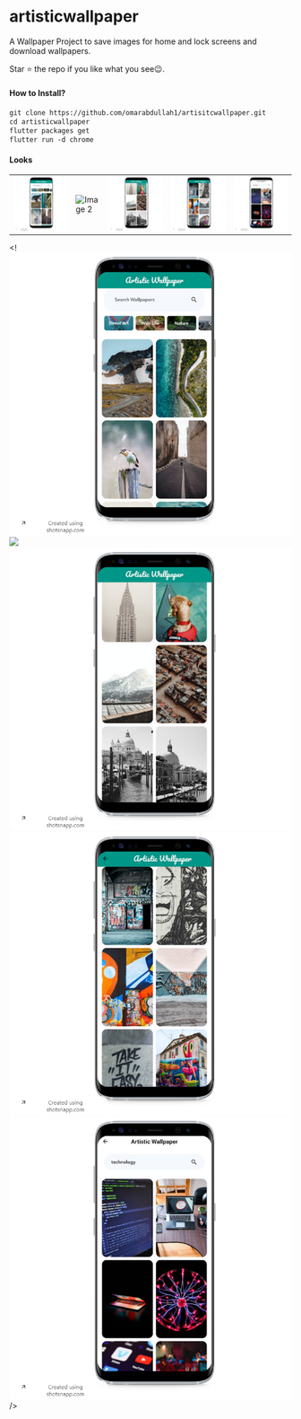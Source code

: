 # artisticwallpaper

A Wallpaper Project to save images for home and lock screens and download wallpapers.

Star ⭐ the repo if you like what you see😉.

#### How to Install?

```
git clone https://github.com/omarabdullah1/artisitcwallpaper.git
cd artisticwallpaper
flutter packages get
flutter run -d chrome
```

#### Looks

<table>
  <tr>
    <td><img src="./assets/mockups/img.png" alt="Image 1"></td>
    <td><img src="./assets/mockups/img_1.png" alt="Image 2"></td>
    <td><img src="./assets/mockups/img_2.png" alt="Image 3"></td>
    <td><img src="./assets/mockups/img_3.png" alt="Image 4"></td>
    <td><img src="./assets/mockups/img_4.png" alt="Image 5"></td>
  </tr>
</table>

<!<img src="./assets/mockups/img.png" />
<img src="./assets/mockups/img_1.png" />
<img src="./assets/mockups/img_2.png" />
<img src="./assets/mockups/img_3.png" />
<img src="./assets/mockups/img_4.png" />/>
